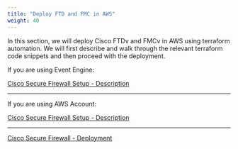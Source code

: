 ```yaml
---
title: "Deploy FTD and FMC in AWS"
weight: 40
---
```


In this section, we will deploy Cisco FTDv and FMCv in AWS using terraform automation. We will first describe and walk through the relevant terraform code snippets and then proceed with the deployment.

If you are using Event Engine:

[Cisco Secure Firewall Setup - Description](../40_Deploy_FTD_FMC/1_FTD_and_FMC_Event_Engine.md)

---

If you are using AWS Account:

[Cisco Secure Firewall Setup - Description](../40_Deploy_FTD_FMC/2_FTD_and_FMC_AWS_Account.md)

---

[Cisco Secure Firewall - Deployment](../40_Deploy_FTD_FMC/3_Deployment.md)